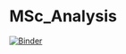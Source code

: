 # MSc_Analysis
[![Binder](https://mybinder.org/badge_logo.svg)](https://mybinder.org/v2/gh/shannon-mcnee/MSc_Analysis/master?filepath=rstudio)
